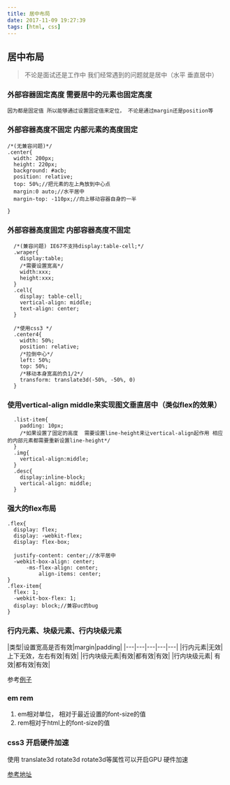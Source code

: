 ```yaml
---
title: 居中布局
date: 2017-11-09 19:27:39
tags: [html, css]
---
```


## 居中布局

> 不论是面试还是工作中 我们经常遇到的问题就是居中（水平 垂直居中）

### 外部容器固定高度 需要居中的元素也固定高度
```
因为都是固定值 所以能够通过设置固定值来定位， 不论是通过margin还是position等
```
### 外部容器高度不固定 内部元素的高度固定

```
/*(无兼容问题)*/
.center{
  width: 200px;
  height: 220px;
  background: #acb;
  position: relative;
  top: 50%;//把元素的左上角放到中心点
  margin:0 auto;//水平居中
  margin-top: -110px;//向上移动容器自身的一半

}
```

### 外部容器高度固定 内部容器高度不固定

```
  /*(兼容问题) IE67不支持display:table-cell;*/
  .wraper{
    display:table;
    /*需要设置宽高*/
    width:xxx;
    height:xxx;
  }
  .cell{
    display: table-cell;
    vertical-align: middle;
    text-align: center;
  }
```

```
  /*使用css3 */
  .center4{
    width: 50%;
    position: relative;
    /*拉倒中心*/
    left: 50%;
    top: 50%;
    /*移动本身宽高的负1/2*/
    transform: translate3d(-50%, -50%, 0)
  }
```

### 使用vertical-align middle来实现图文垂直居中（类似flex的效果）

```
  .list-item{
    padding: 10px;
    /*如果设置了固定的高度  需要设置line-height来让vertical-align起作用 相应的内部元素都需要重新设置line-height*/
  }
  .img{
    vertical-align:middle;
  }
  .desc{
    display:inline-block;
    vertical-align: middle;
  }
```

### 强大的flex布局
```
.flex{
  display: flex;
  display: -webkit-flex;
  display: flex-box;

  justify-content: center;//水平居中
  -webkit-box-align: center;
      -ms-flex-align: center;
          align-items: center;
}
.flex-item{
  flex: 1;
  -webkit-box-flex: 1;
  display: block;//兼容uc的bug
}
```

### 行内元素、块级元素、行内块级元素
|类型|设置宽高是否有效|margin|padding|
|---|---|---|---|---|
|行内元素|无效|上下无效，左右有效|有效|
|行内块级元素|有效|都有效|有效|
|行内块级元素| 有效|都有效|有效|


参考[例子](http://jsrun.net/itZKp)


### em rem
1. em相对单位， 相对于最近设置的font-size的值
2. rem相对于html上的font-size的值

### css3 开启硬件加速
使用 translate3d rotate3d rotate3d等属性可以开启GPU 硬件加速

[参考地址](http://blog.teamtreehouse.com/increase-your-sites-performance-with-hardware-accelerated-css)
